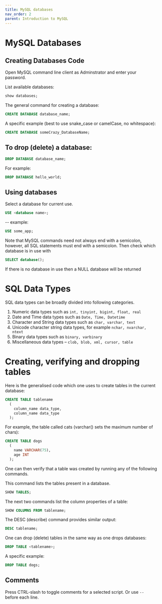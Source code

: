 ```yaml
---
title: MySQL databases
nav_order: 2
parent: Introduction to MySQL
---
```


# MySQL Databases

## Creating Databases Code

Open MySQL command line client as Adminstrator and enter your password.

List available databases:

```sql
show databases; 
```

The general command for creating a database:

```sql
CREATE DATABASE database_name; 
```

A specific example (best to use snake_case or camelCase, no whitespace):

```sql
CREATE DATABASE someCrazy_DatabaseName; 
```

## To drop (delete) a database:

```sql
DROP DATABASE database_name; 
```

For example:

```sql
DROP DATABASE hello_world; 
```

## Using databases

Select a database for current use.

```sql
USE <database name>;
```
     
-- example:

```sql
USE some_app;
```

Note that MySQL commands need not always end with a semicolon, however, all SQL statements must end with a semicolon. Then check which database is in use with

```sql
SELECT database();
```

If there is no database in use then a NULL database will be returned

# SQL Data Types

SQL data types can be broadly divided into following categories.

1. Numeric data types such as ``int, tinyint, bigint, float, real``
2. Date and Time data types such as ``Date, Time, Datetime``
3. Character and String data types such as ``char, varchar, text``
4. Unicode character string data types, for example ``nchar, nvarchar, ntext``
5. Binary data types such as ``binary, varbinary``
6. Miscellaneous data types – ``clob, blob, xml, cursor, table``

# Creating, verifying and dropping tables

Here is the generalised code which one uses to create tables in the current database:

```sql
CREATE TABLE tablename
  (
    column_name data_type,
    column_name data_type
  );
```

For example, the table called cats (varchar() sets the maximum number of chars):

```sql
CREATE TABLE dogs
  (
    name VARCHAR(75),
    age INT
  );
```

One can then verify that a table was created by running any of the following commands.

This command lists the tables present in a database.

```sql
SHOW TABLES;
```

The next two commands list the column properties of a table:

```sql
SHOW COLUMNS FROM tablename;
```

The DESC (describe) command provides similar output:

```sql
DESC tablename;
```

One can drop (delete) tables in the same way as one drops databases:

```sql
DROP TABLE <tablename>; 
```

A specific example:

```sql
DROP TABLE dogs; 
```

## Comments

Press CTRL-slash to toggle comments for a selected script. Or use ```--``` before each line.
